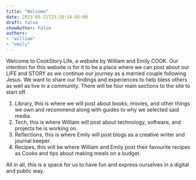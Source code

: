 ```yaml
---
title: "Welcome"
date: 2023-05-21T23:20:14-05:00
draft: false
showAuthor: False
authors:
- "william"
- "emily"
---
```


Welcome to CookStory.Life, a website by William and Emily COOK. Our intention for this website is for it to be a place where we can post about our LIFE and STORY as we continue our journey as a married couple following Jesus. We want to share our findings and experiences to help bless others as well as live in a community.
There will be four main sections to the site to start off.
1. Library, this is where we will post about books, movies, and other things we own and recommend along with guides to why we selected said media. 
2. Tech, this is where William will post about technology, software, and projects he is working on.
3. Reflections, this is where Emily will post blogs as a creative writer and journal keeper.
4. Recipes, this will be where William and Emily post their favourite recipes as Cooks and tips about making meals on a budget.
   
All in all, this is a space for us to have fun and express ourselves in a digital and public way.
